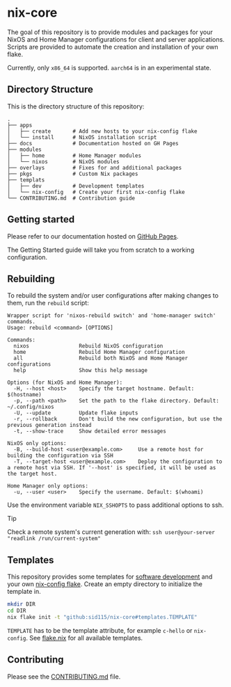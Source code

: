 # nix-core

The goal of this repository is to provide modules and packages for your NixOS and Home Manager configurations for client and server applications. Scripts are provided to automate the creation and installation of your own flake.

Currently, only `x86_64` is supported. `aarch64` is in an experimental state.

## Directory Structure

This is the directory structure of this repository:

```
.
├── apps
│   ├── create       # Add new hosts to your nix-config flake
│   └── install      # NixOS installation script
├── docs             # Documentation hosted on GH Pages
├── modules
│   ├── home         # Home Manager modules
│   └── nixos        # NixOS modules
├── overlays         # Fixes for and additional packages
├── pkgs             # Custom Nix packages
├── templats
│   ├── dev          # Development templates
│   └── nix-config   # Create your first nix-config flake
└── CONTRIBUTING.md  # Contribution guide
```

## Getting started

Please refer to our documentation hosted on [GitHub Pages](https://sid115.github.io/nix-core/).

The Getting Started guide will take you from scratch to a working configuration.

## Rebuilding

To rebuild the system and/or user configurations after making changes to them, run the `rebuild` script:

```
Wrapper script for 'nixos-rebuild switch' and 'home-manager switch' commands.
Usage: rebuild <command> [OPTIONS]

Commands:
  nixos                Rebuild NixOS configuration
  home                 Rebuild Home Manager configuration
  all                  Rebuild both NixOS and Home Manager configurations
  help                 Show this help message

Options (for NixOS and Home Manager):
  -H, --host <host>    Specify the target hostname. Default: $(hostname)
  -p, --path <path>    Set the path to the flake directory. Default: ~/.config/nixos
  -U, --update         Update flake inputs
  -r, --rollback       Don't build the new configuration, but use the previous generation instead
  -t, --show-trace     Show detailed error messages

NixOS only options:
  -B, --build-host <user@example.com>     Use a remote host for building the configuration via SSH
  -T, --target-host <user@example.com>    Deploy the configuration to a remote host via SSH. If '--host' is specified, it will be used as the target host.

Home Manager only options:
  -u, --user <user>    Specify the username. Default: $(whoami)
```

Use the environment variable `NIX_SSHOPTS` to pass additional options to ssh.

> [!TIP]
> Check a remote system's current generation with: `ssh user@your-server "readlink /run/current-system"`

## Templates

This repository provides some templates for [software development](./templates/dev/) and your own [nix-config flake](./templates/nix-config/). Create an empty directory to initialize the template in.

```bash
mkdir DIR
cd DIR
nix flake init -t "github:sid115/nix-core#templates.TEMPLATE"
```

`TEMPLATE` has to be the template attribute, for example `c-hello` or `nix-config`. See [flake.nix](./flake.nix) for all available templates.

## Contributing

Please see the [CONTRIBUTING.md](./CONTRIBUTING.md) file.
